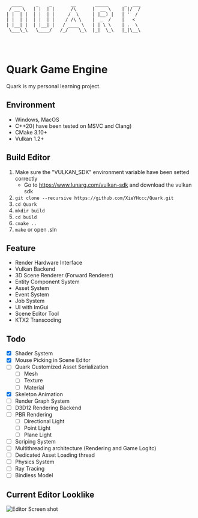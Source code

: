 ```
  ____     _    _       __       _____      _  ___
 / __ \   | |  | |      /\      |  __ \    | |/  /
| |  | |  | |  | |     /  \     | |__) |   | '  / 
| |  | |  | |  | |    / /\ \    |  _  /    |   <  
| |__| |  | |__| |   / ____ \   | | \ \    | .  \ 
 \___\_\   \____/   /_/    \_\  |_|  \_\   |_|\__\
                                     

                                                                
```


# Quark Game Engine
Quark is my personal learning project.


## Environment
- Windows, MacOS
- C++20( have been tested on MSVC and Clang)
- CMake 3.10+
- Vulkan 1.2+


## Build Editor
1. Make sure the "VULKAN_SDK" environment variable have been setted correctly
    - Go to https://www.lunarg.com/vulkan-sdk and download the vulkan sdk
2. ```git clone --recursive https://github.com/XieYHccc/Quark.git ```
3. ```cd Quark```
4. ```mkdir build```
5. ```cd build```
6. ```cmake ..```
7. ```make``` or open .sln

## Feature
- Render Hardware Interface
- Vulkan Backend
- 3D Scene Renderer (Forward Renderer)
- Entity Component System
- Asset System
- Event System
- Job System
- UI with ImGui
- Scene Editor Tool
- KTX2 Transcoding

## Todo
- [x] Shader System
- [x] Mouse Picking in Scene Editor
- [ ] Quark Customized Asset Serialization
  - [ ] Mesh
  - [ ] Texture
  - [ ] Material
- [x] Skeleton Animation
- [ ] Render Graph System
- [ ] D3D12 Rendering Backend
- [ ] PBR Rendering
  - [ ] Directional Light
  - [ ] Point Light
  - [ ] Plane Light
- [ ] Scriping System
- [ ] Multithreading architecture (Rendering and Game Logitc)
- [ ] Dedicated Asset Loading thread
- [ ] Physics System
- [ ] Ray Tracing
- [ ] Bindless Model

## Current Editor Looklike
![Editor Screen shot](EditorScreenShot.png "Editor's look")